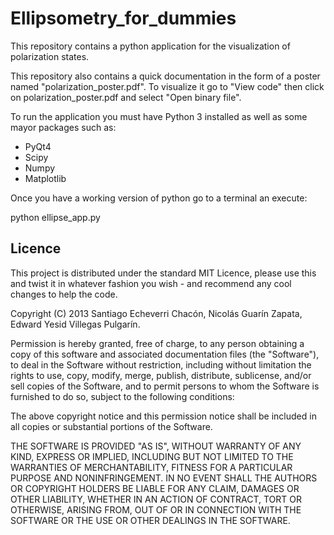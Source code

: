 Ellipsometry_for_dummies
========================

This repository contains a python application for the visualization of polarization states. 

This repository also contains a quick documentation in the form of a poster named "polarization_poster.pdf". 
To visualize it  go to "View code" then click on polarization_poster.pdf and select "Open binary file".

To run the application you must have Python 3 installed as well as some mayor packages such as:
* PyQt4
* Scipy
* Numpy
* Matplotlib

Once you have a working version of python go to a terminal an execute:

  python ellipse_app.py
  


Licence
-------

This project is distributed under the standard MIT Licence, please use this and twist it in whatever fashion you wish - and recommend any cool changes to help the code.

Copyright (C) 2013 Santiago Echeverri Chacón, Nicolás Guarín Zapata, Edward Yesid Villegas Pulgarín.

Permission is hereby granted, free of charge, to any person obtaining a copy of this software and associated documentation files (the "Software"), to deal in the Software without restriction, including without limitation the rights to use, copy, modify, merge, publish, distribute, sublicense, and/or sell copies of the Software, and to permit persons to whom the Software is furnished to do so, subject to the following conditions:

The above copyright notice and this permission notice shall be included in all copies or substantial portions of the Software.

THE SOFTWARE IS PROVIDED "AS IS", WITHOUT WARRANTY OF ANY KIND, EXPRESS OR IMPLIED, INCLUDING BUT NOT LIMITED TO THE WARRANTIES OF MERCHANTABILITY, FITNESS FOR A PARTICULAR PURPOSE AND NONINFRINGEMENT. IN NO EVENT SHALL THE AUTHORS OR COPYRIGHT HOLDERS BE LIABLE FOR ANY CLAIM, DAMAGES OR OTHER LIABILITY, WHETHER IN AN ACTION OF CONTRACT, TORT OR OTHERWISE, ARISING FROM, OUT OF OR IN CONNECTION WITH THE SOFTWARE OR THE USE OR OTHER DEALINGS IN THE SOFTWARE.
